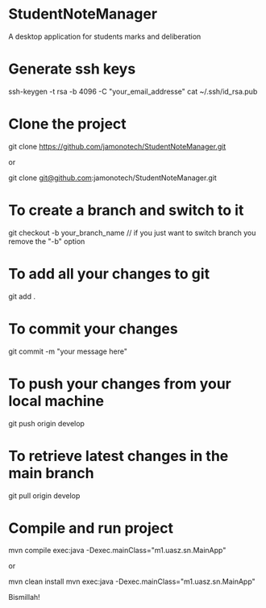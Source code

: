# StudentNoteManager
A desktop application for students marks and deliberation

# Generate ssh keys
ssh-keygen -t rsa -b 4096 -C "your_email_addresse"
cat ~/.ssh/id_rsa.pub

# Clone the project
git clone https://github.com/jamonotech/StudentNoteManager.git

or

git clone git@github.com:jamonotech/StudentNoteManager.git

# To create a branch and switch to it
git checkout -b your_branch_name  // if you just want to switch branch you remove the "-b" option

# To add all your changes to git
git add .

# To commit your changes
git commit -m "your message here"

# To push your changes from your local machine
git push origin develop

# To retrieve latest changes in the main branch
git pull origin develop

# Compile and run project
mvn compile exec:java -Dexec.mainClass="m1.uasz.sn.MainApp"

or

mvn clean install
mvn exec:java -Dexec.mainClass="m1.uasz.sn.MainApp"


Bismillah!
